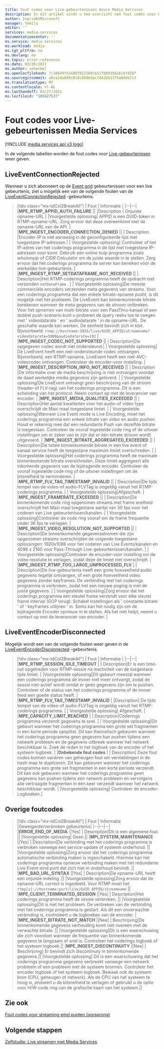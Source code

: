 ```yaml
---
title: Fout codes voor Live-gebeurtenissen Azure Media Services
description: In dit artikel vindt u een overzicht van fout codes voor Live-gebeurtenissen.
author: IngridAtMicrosoft
manager: femila
editor: ''
services: media-services
documentationcenter: ''
ms.service: media-services
ms.workload: media
ms.tgt_pltfrm: na
ms.devlang: na
ms.topic: error-reference
ms.date: 03/26/2021
ms.author: inhenkel
ms.openlocfilehash: 7c30649fe3486f812569cb51f609356a6cbfd58f
ms.sourcegitcommit: a9ce1da049c019c86063acf442bb13f5a0dde213
ms.translationtype: MT
ms.contentlocale: nl-NL
ms.lasthandoff: 03/27/2021
ms.locfileid: "105627537"
---
```

# <a name="media-services-live-event-error-codes"></a>Fout codes voor Live-gebeurtenissen Media Services

[!INCLUDE [media services api v3 logo](./includes/v3-hr.md)]

In de volgende tabellen worden de fout codes voor [Live-gebeurtenissen](live-events-outputs-concept.md) weer geven.

## <a name="liveeventconnectionrejected"></a>LiveEventConnectionRejected

Wanneer u zich abonneert op de [Event grid](../../event-grid/index.yml) gebeurtenissen voor een live gebeurtenis, ziet u mogelijk een van de volgende fouten van de [LiveEventConnectionRejected](monitoring/media-services-event-schemas.md\#liveeventconnectionrejected) -gebeurtenis.
> [!div class="mx-tdCol2BreakAll"]
>| Fout | Informatie |
>|--|--|
>|**MPE_RTMP_APPID_AUTH_FAILURE** ||
>|Description | Onjuiste opname-URL |
>|Voorgestelde oplossing| APPID is een GUID-token in RTMP-opname-URL. Zorg ervoor dat deze overeenkomt met de opname-URL van de API. |
>|**MPE_INGEST_ENCODER_CONNECTION_DENIED** ||
>| Description |Encoder-IP is niet aanwezig in de geconfigureerde lijst met toegestane IP-adressen |
>| Voorgestelde oplossing| Controleer of het IP-adres van het coderings programma in de lijst met toegestane IP-adressen voor komt. Gebruik een online hulp programma zoals *whoismyip* of *CIDR Calculator* om de juiste waarde in te stellen.  Zorg ervoor dat het coderings programma de server kan bereiken vóór de werkelijke live-gebeurtenis. |
>|**MPE_INGEST_RTMP_SETDATAFRAME_NOT_RECEIVED** ||
>| Description|Het RTMP-coderings programma heeft de opdracht niet verzonden `setDataFrame` . |
>| Voorgestelde oplossing|De meeste commerciële encoders verzenden meta gegevens van streams. Voor een coderings programma dat een enkele bitrate-opname pusht, is dit mogelijk niet het probleem. De LiveEvent kan binnenkomende bitrate berekenen wanneer de meta gegevens van de stroom ontbreken.  Voor het opnemen van multi-bitrate voor een PassThru-kanaal of een dubbel push-scenario kunt u proberen de query reeks toe te voegen met ' videodatarate ' en ' audiodatarate ' in de opname-URL. De geschatte waarde kan werken. De eenheid bevindt zich in kbit. Bijvoorbeeld:  `rtmp://hostname:1935/live/GUID_APPID/streamname?videodatarate=5000&audiodatarate=192` |
>|**MPE_INGEST_CODEC_NOT_SUPPORTED** ||
>| Description|De opgegeven codec wordt niet ondersteund.|
>| Voorgestelde oplossing| De LiveEvent heeft een niet-ondersteunde codec ontvangen. Bijvoorbeeld, een RTMP-opname, LiveEvent heeft een niet-AVC-videocodec ontvangen.  Controleer de encoder-voor instelling. |
>|**MPE_INGEST_DESCRIPTION_INFO_NOT_RECEIVED** ||
>| Description |De informatie over de media beschrijving is niet ontvangen voordat de daad werkelijke media gegevens zijn geleverd. |
>| Voorgestelde oplossing|De LiveEvent ontvangt geen beschrijving van de stroom (header-of FLV-tag) van het coderings programma. Dit is een schending van het protocol. Neem contact op met de leverancier van encoder. |
>|**MPE_INGEST_MEDIA_QUALITIES_EXCEEDED** ||
>| Description|Het aantal kwaliteiten voor het audio-of video type overschrijdt de Maxi maal toegestane limiet. |
>| Voorgestelde oplossing|Wanneer Live Event mode is Live Encoding, moet het coderings programma een enkele bitrate van video en audio pushen.  Houd er rekening mee dat een redundante Push van dezelfde bitrate is toegestaan. Controleer de vooraf ingestelde code ring of de uitvoer instellingen om er zeker van te zijn dat er één bitrate stroom wordt uitgevoerd. |
>|**MPE_INGEST_BITRATE_AGGREGATED_EXCEEDED** ||
>| Description|De totale binnenkomende bitrate in een live event of kanaal service heeft de toegestane maximum limiet overschreden. |
>| Voorgestelde oplossing|Het coderings programma heeft de maximale binnenkomende bitrate overschreden. Deze limiet aggregeert alle inkomende gegevens van de bijdragende encoder. Controleer de vooraf ingestelde code ring of de uitvoer instellingen om de bitsnelheid te verminderen. |
>|**MPE_RTMP_FLV_TAG_TIMESTAMP_INVALID** ||
>| Description|De tijds tempel van de video-of audio-FLVTag is ongeldig vanuit het RTMP-coderings programma. |
>| Voorgestelde oplossing|Afgeschaft. |
>|**MPE_INGEST_FRAMERATE_EXCEEDED** ||
>| Description|De binnenkomende code ring opgenomen streams met frame snelheid overschrijdt het Maxi maal toegestane aantal van 30 fps voor het coderen van Live gebeurtenissen/kanalen. |
>| Voorgestelde oplossing|Controleer de code ring vooraf om de frame frequentie onder 36 fps te verlagen. |
>|**MPE_INGEST_VIDEO_RESOLUTION_NOT_SUPPORTED** ||
>| Description|De binnenkomende gegevensstromen die zijn opgenomen streams overschrijden de volgende toegestane oplossingen: 1920x1088 voor het coderen van Live Events/kanalen en 4096 x 2160 voor Pass-Through Live-gebeurtenissen/kanalen. |
>| Voorgestelde oplossing|Controleer de encoder-voor instelling om de video resolutie te verlagen, zodat deze de limiet niet overschrijdt. |
>|**MPE_INGEST_RTMP_TOO_LARGE_UNPROCESSED_FLV** |
>| Description|De live-gebeurtenis heeft een grote hoeveelheid audio gegevens tegelijk ontvangen, of een grote hoeveelheid video gegevens zonder keyframes. De verbinding met het coderings programma is verbroken, zodat het een nieuwe poging is met de juiste gegevens. |
>| Voorgestelde oplossing|Zorg ervoor dat het coderings programma een sleutel frame verzendt voor elke sleutel frame interval (GOP terug).  Schakel instellingen als ' constante bitrate ' of ' keyframes uitlijnen ' in. Soms kan het nodig zijn om de bijdragende Encoder opnieuw in te stellen. Als het niet helpt, neemt u contact op met de leverancier van encoder. |

## <a name="liveeventencoderdisconnected"></a>LiveEventEncoderDisconnected

Mogelijk wordt een van de volgende fouten weer geven in de [LiveEventEncoderDisconnected](monitoring/media-services-event-schemas.md\#liveeventencoderdisconnected) -gebeurtenis.

> [!div class="mx-tdCol2BreakAll"]
>| Fout | Informatie |
>|--|--|
>|**MPE_RTMP_SESSION_IDLE_TIMEOUT** |
>| Description|Er is een time-out opgetreden voor RTMP-sessie na inactiviteit van de toegestane tijds limiet. |
>|Voorgestelde oplossing|Dit gebeurt meestal wanneer een coderings programma de invoer niet meer ontvangt, zodat de sessie niet-actief wordt omdat er geen gegevens zijn om te pushen. Controleer of de status van het coderings programma of de invoer feed een goede status heeft. |
>|**MPE_RTMP_FLV_TAG_TIMESTAMP_INVALID** |
>|Description| De tijds tempel van de video-of audio-FLVTag is ongeldig vanuit het RTMP-coderings programma. |
>| Voorgestelde oplossing| Afgeschaft. |
>|**MPE_CAPACITY_LIMIT_REACHED** |
>| Description|Coderings programma verzendt gegevens te snel. |
>| Voorgestelde oplossing|Dit gebeurt wanneer het coderings programma een grote set fragmenten in een korte periode opsplitst.  Dit kan theoretisch gebeuren wanneer het coderings programma geen gegevens kan pushen tijdens een netwerk probleem en de gegevens uitbreek wanneer het netwerk beschikbaar is. Zoek de reden in het logboek van de encoder of het systeem logboek. |
>|**Onbekende fout codes** |
>| Description| Deze fout codes kunnen variëren van geheugen fout om vermeldingen in de hash-map te dupliceren. Dit kan gebeuren wanneer het coderings programma een grote set fragmenten in een korte periode verzendt.  Dit kan ook gebeuren wanneer het coderings programma geen gegevens kan pushen tijdens een netwerk probleem en vervolgens alle vertraagde fragmenten in één keer verzendt wanneer het netwerk beschikbaar wordt. |
>|Voorgestelde oplossing| Controleer de encoder-Logboeken.|

## <a name="other-error-codes"></a>Overige foutcodes

> [!div class="mx-tdCol2BreakAll"]
>| Fout | Informatie |Geweigerde/verbroken gebeurtenis|
>|--|--|--|
>|**ERROR_END_OF_MEDIA** ||Yes|
>| Description|Dit is een algemene fout. ||
>|Voorgestelde oplossing| Geen.||
>|**MPI_SYSTEM_MAINTENANCE** ||Yes|
>| Description|De verbinding met het coderings programma is verbroken vanwege een service-update of systeem onderhoud. ||
>|Voorgestelde oplossing|Zorg ervoor dat het coderings programma automatische verbinding maken is ingeschakeld. Hiermee kan het coderings programma opnieuw verbinding maken met het redundante Live Event-eind punt dat zich niet in onderhoud bevindt. ||
>|**MPE_BAD_URL_SYNTAX** ||Yes|
>| Description|De opname-URL heeft een onjuiste indeling. ||
>|Voorgestelde oplossing|Zorg ervoor dat de opname-URL correct is ingedeeld. Voor RTMP moet het `rtmp[s]://hostname:port/live/GUID_APPID/streamname` ||
>|**MPE_CLIENT_TERMINATED_SESSION** ||Yes|
>| Description|Het coderings programma heeft de sessie verbroken.  ||
>|Voorgestelde oplossing|Dit is niet het probleem. De verbreken van de verbinding met het coderings programma is gestart. Als dit een onverwachte verbinding is, controleert u de logboeken van de encoder. |
>|**MPE_INGEST_BITRATE_NOT_MATCH** ||Nee|
>| Beschrijving|De binnenkomende gegevens verhouding komt niet overeen met de verwachte bitrate. ||
>|Voorgestelde oplossing|Dit is een waarschuwing die zich voordoet wanneer de frequentie van binnenkomende gegevens te langzaam of snel is. Controleer het coderings logboek of het systeem logboek.||
>|**MPE_INGEST_DISCONTINUITY** ||Nee|
>| Beschrijving| Er bevindt zich discontinuty in binnenkomende gegevens.||
>|Voorgestelde oplossing| Dit is een waarschuwing dat het coderings programma gegevens verbreekt vanwege een netwerk probleem of een probleem met de systeem bronnen. Controleer het encoder logboek of het systeem logboek. Bewaak ook de systeem bron (CPU, geheugen of netwerk). Als de CPU van het systeem te hoog is, probeert u de bitsnelheid te verlagen of gebruikt u de optie voor H/W-code ring van de grafische kaart van het systeem.||

## <a name="see-also"></a>Zie ook

[Fout codes voor streaming-eind punten (oorsprong)](streaming-endpoint-error-codes.md)

## <a name="next-steps"></a>Volgende stappen

[Zelfstudie: Live streamen met Media Services](stream-live-tutorial-with-api.md)
